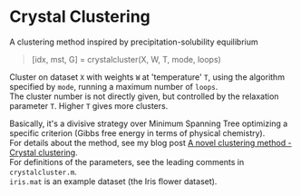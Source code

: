 # Crystal Clustering
A clustering method inspired by precipitation-solubility equilibrium

>[idx, mst, G] = crystalcluster(X, W, T, mode, loops)   
   
Cluster on dataset `X` with weights `W` at 'temperature' `T`, using the algorithm specified by `mode`, running a maximum number of `loops`.   
The cluster number is not directly given, but controlled by the relaxation parameter `T`. Higher `T` gives more clusters.   
   
Basically, it's a divisive strategy over Minimum Spanning Tree optimizing a specific criterion (Gibbs free energy in terms of physical chemistry).    
For details about the method, see my blog post [A novel clustering method - Crystal clustering](https://peace-van.github.io/climate/2023/11/01/crystalcluster.html).   
For definitions of the parameters, see the leading comments in `crystalcluster.m`.   
`iris.mat` is an example dataset (the Iris flower dataset).
